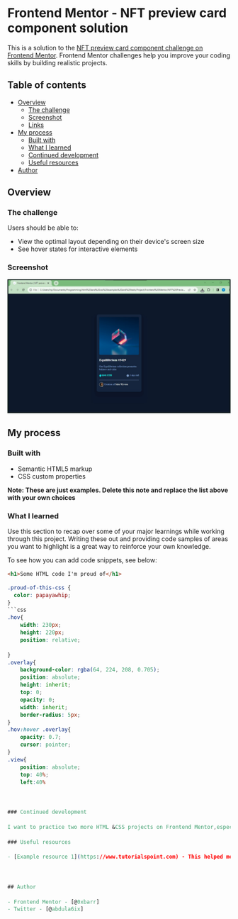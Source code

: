 # Frontend Mentor - NFT preview card component solution

This is a solution to the [NFT preview card component challenge on Frontend Mentor](https://www.frontendmentor.io/challenges/nft-preview-card-component-SbdUL_w0U). Frontend Mentor challenges help you improve your coding skills by building realistic projects. 

## Table of contents

- [Overview](#overview)
  - [The challenge](#the-challenge)
  - [Screenshot](#screenshot)
  - [Links](#links)
- [My process](#my-process)
  - [Built with](#built-with)
  - [What I learned](#what-i-learned)
  - [Continued development](#continued-development)
  - [Useful resources](#useful-resources)
- [Author](#author)


## Overview

### The challenge

Users should be able to:

- View the optimal layout depending on their device's screen size
- See hover states for interactive elements

### Screenshot

![](./images/Annotation%202023-07-09%20032213.jpg)

## My process

### Built with

- Semantic HTML5 markup
- CSS custom properties

**Note: These are just examples. Delete this note and replace the list above with your own choices**

### What I learned

Use this section to recap over some of your major learnings while working through this project. Writing these out and providing code samples of areas you want to highlight is a great way to reinforce your own knowledge.

To see how you can add code snippets, see below:

```html
<h1>Some HTML code I'm proud of</h1>

```
```css
.proud-of-this-css {
  color: papayawhip;
}
```css
.hov{
    width: 230px;
    height: 220px;
    position: relative;
    
}
.overlay{
    background-color: rgba(64, 224, 208, 0.705);
    position: absolute;
    height: inherit;
    top: 0;
    opacity: 0;
    width: inherit;
    border-radius: 5px;
}
.hov:hover .overlay{
    opacity: 0.7;
    cursor: pointer;
}
.view{
    position: absolute;
    top: 40%;
    left:40%



### Continued development

I want to practice two more HTML &CSS projects on Frontend Mentor,especially to practice display options(inline,absolute,relatve), and when to use them to help ease my work, before learning Javascript and then practicing more challenges.

### Useful resources

- [Example resource 1](https://www.tutorialspoint.com) - This helped me for the hover over image part. I really liked this pattern and will use it going forward.



## Author

- Frontend Mentor - [@0xbarr]
- Twitter - [@abdula6ix]


